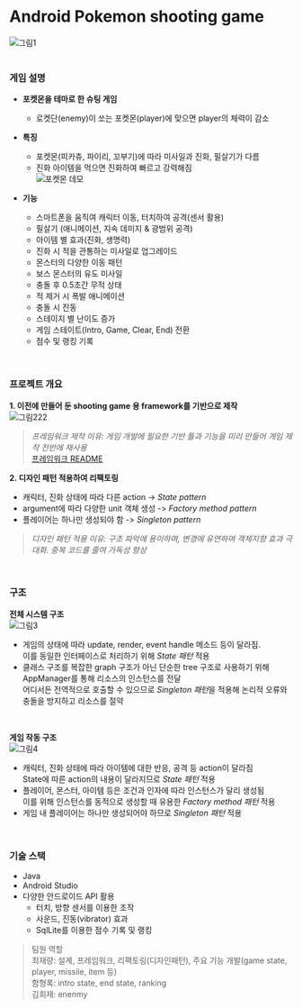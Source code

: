 # Android Pokemon shooting game
![그림1](https://user-images.githubusercontent.com/55947154/113499521-8c14e000-9551-11eb-839a-2732f3c40470.png)   
<br>

### 게임 설명
- **포켓몬을 테마로 한 슈팅 게임**
  - 로켓단(enemy)이 쏘는 포켓몬(player)에 맞으면 player의 체력이 감소   
- **특징**
  - 포켓몬(피카츄, 파이리, 꼬부기)에 따라 미사일과 진화, 필살기가 다름
  - 진화 아이템을 먹으면 진화하여 빠르고 강력해짐   
![포켓몬 데모](https://user-images.githubusercontent.com/55947154/113508355-84bdf880-958a-11eb-91ba-09a8052ed038.gif)   

 - **기능**
    - 스마트폰을 움직여 캐릭터 이동, 터치하여 공격(센서 활용)
    - 필살기 (애니메이션, 지속 데미지 & 광범위 공격)   
    - 아이템 별 효과(진화, 생명력)      
    - 진화 시 적을 관통하는 미사일로 업그레이드   
    - 몬스터의 다양한 이동 패턴    
    - 보스 몬스터의 유도 미사일  
    - 충돌 후 0.5초간 무적 상태  
    - 적 제거 시 폭발 애니메이션   
    - 충돌 시 진동      
    - 스테이지 별 난이도 증가   
    - 게임 스테이트(Intro, Game, Clear, End) 전환
    - 점수 및 랭킹 기록   
<br>

### 프로젝트 개요
**1. 이전에 만들어 둔 shooting game 용 framework를 기반으로 제작**   
 ![그림222](https://user-images.githubusercontent.com/55947154/113499722-23c6fe00-9553-11eb-8bfe-0b76400ae98b.png)   
 >*프레임워크 제작 이유: 게임 개발에 필요한 기반 틀과 기능을 미리 만들어 게임 제작 전반에 재사용*   
[프레임워크 README](https://github.com/cjl0701/GameFramework/blob/master/README.md "github link")   
   

**2. 디자인 패턴 적용하여 리팩토링**   
  - 캐릭터, 진화 상태에 따라 다른 action -> *State pattern*   
  - argument에 따라 다양한 unit 객체 생성 -> *Factory method pattern*   
  - 플레이어는 하나만 생성되야 함 -> *Singleton pattern*   
 >*디자인 패턴 적용 이유: 구조 파악에 용이하며, 변경에 유연하여 객체지향 효과 극대화. 중복 코드를 줄여 가독성 향상*
<br>


### 구조
**전체 시스템 구조**   
![그림3](https://user-images.githubusercontent.com/55947154/113500653-b1f2b280-955a-11eb-89c1-c4fe64f50288.png)   
  - 게임의 상태에 따라 update, render, event handle 메소드 등이 달라짐.   
이를 동일한 인터페이스로 처리하기 위해 *State 패턴* 적용
  - 클래스 구조를 복잡한 graph 구조가 아닌 단순한 tree 구조로 사용하기 위해 AppManager를 통해 리소스의 인스턴스를 전달    
어디서든 전역적으로 호출할 수 있으므로 *Singleton 패턴*을 적용해 논리적 오류와 충돌을 방지하고 리소스를 절약


<br>

**게임 작동 구조**   
![그림4](https://user-images.githubusercontent.com/55947154/113500657-b4eda300-955a-11eb-850d-afd78e9191e4.png)   
  - 캐릭터, 진화 상태에 따라 아이템에 대한 반응, 공격 등 action이 달라짐    
State에 따른 action의 내용이 달라지므로 *State 패턴* 적용   
  - 플레이어, 몬스터, 아이템 등은 조건과 인자에 따라 인스턴스가 달리 생성됨   
이를 위해 인스턴스를 동적으로 생성할 때 유용한 *Factory method 패턴* 적용   
  - 게임 내 플레이어는 하나만 생성되어야 하므로 *Singleton 패턴* 적용   

<br>  

### 기술 스택
- Java
- Android Studio
- 다양한 안드로이드 API 활용
  - 터치, 방향 센서를 이용한 조작
  - 사운드, 진동(vibrator) 효과
  - SqlLite를 이용한 점수 기록 및 랭킹


> 팀원 역할   
  > 최재량: 설계, 프레임워크, 리팩토링(디자인패턴), 주요 기능 개발(game state, player, missile, item 등)   
  > 함형록: intro state, end state, ranking   
  > 김희재: enenmy   
     
    
